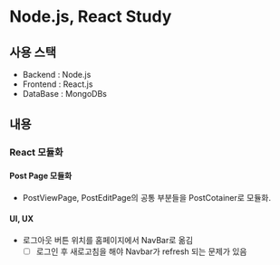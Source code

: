 # Node.js, React Study

## 사용 스택
*	Backend : Node.js
* 	Frontend : React.js
* 	DataBase : MongoDBs

## 내용

### React 모듈화
#### Post Page 모듈화
*	PostViewPage, PostEditPage의 공통 부분들을 PostCotainer로 모듈화.
#### UI, UX
*	로그아웃 버튼 위치를 홈페이지에서 NavBar로 옮김
	- [ ] 로그인 후 새로고침을 해야 Navbar가 refresh 되는 문제가 있음
